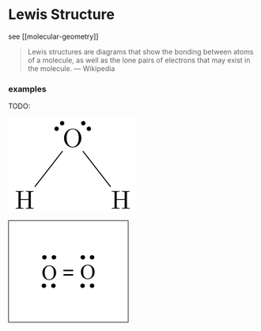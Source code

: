 # Lewis Structure

see [[molecular-geometry]]

> Lewis structures are diagrams that show the bonding between atoms of a molecule, as well as the lone pairs of electrons that may exist in the molecule. — Wikipedia

### examples

TODO:

![Untitled](Lewis%20Stru%202fec9/Untitled.png)

![Untitled](Lewis%20Stru%202fec9/Untitled%201.png)
